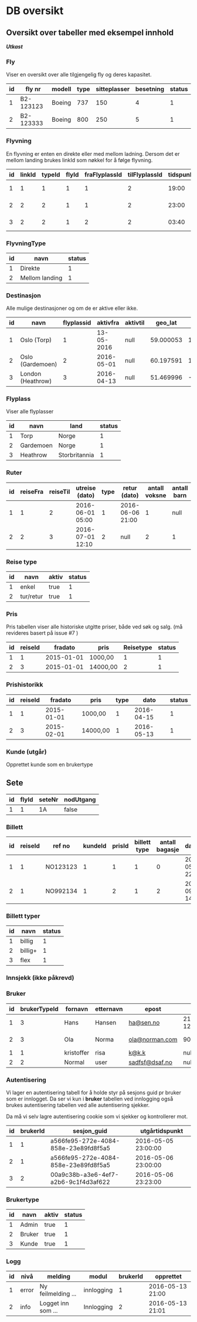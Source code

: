 # DB oversikt

## Oversikt over tabeller med eksempel innhold

**_Utkast_**

### Fly
Viser en oversikt over alle tilgjengelig fly og deres kapasitet.

| id | fly nr |  modell | type | sitteplasser | besetning | status
|----|--------|------------|--------|----------------|---------------|-------|
| 1 | B2-123123  | Boeing | 737 | 150 | 4 | 1 |
| 2 | B2-123333  | Boeing | 800 | 250 | 5 | 1 |

### Flyvning
En flyvning er enten en direkte eller med mellom ladning. Dersom det er mellom landing brukes linkId som nøkkel for å følge flyvning. 

| id | linkId | typeId | flyId | fraFlyplassId | tilFlyplassId | tidspunkt | dato | status |
|----|---------|---------|--------|------------------|------------------|--------------|-------|---------|
| 1 | 1 | 1 | 1 | 1 | 2 | 19:00 | 2016-01-01 | 1 |
| 2 | 2 | 2 | 1 | 1 | 2 | 23:00 | 2016-12-12 | 1 |
| 3 | 2 | 2 | 1 | 2 | 2 | 03:40 | 2016-07-01 | 1 |

### FlyvningType
| id | navn | status |
|----|--------|---------|
| 1 | Direkte | 1 |
| 2 | Mellom landing | 1 |

### Destinasjon
Alle mulige destinasjoner og om de er aktive eller ikke.

| id | navn | flyplassid |  aktivfra | aktivtil | geo_lat | geo_lang | publisert | status |
|----|--------|--------------|------------|----------|-----------|--------------|-------------|----------|
| 1 | Oslo (Torp)  | 1 | 13-05-2016 | null | 59.000053 | 10.019490 | true | 1 |
| 2 | Oslo (Gardemoen) | 2 | 2016-05-01 | null | 60.197591 | 11.100910 | true | 1 |
| 3 | London (Heathrow)  | 3 | 2016-04-13 | null | 51.469996 | -0.454006  | true | 1 |

### Flyplass
Viser alle flyplasser

| id | navn | land | status |
|----|--------|-------|----------|
| 1 | Torp | Norge | 1 |
| 2 | Gardemoen | Norge | 1 |
| 3 | Heathrow | Storbritannia | 1 |

### Ruter
| id | reiseFra | reiseTil | utreise (dato) | type | retur (dato) | antall voksne | antall barn | status |
|----|-------------|-----------|---------------|------------|--------------|-------------------|----------------|-----------|
| 1 | 1 | 2 | 2016-06-01 05:00 | 1 | 2016-06-06 21:00 |  1 | null | 1 |
| 2 | 2 | 3 | 2016-07-01 12:10 | 2 | null | 2 | 1 | 1 |

### Reise type
| id | navn | aktiv | status |
|----|--------|--------|---------|
| 1 | enkel | true | 1 |
| 2 | tur/retur | true | 1 |

### Pris 
Pris tabellen viser alle historiske utgitte priser, både ved søk og salg. (må revideres basert på issue #7 )

| id | reiseId| fradato |  pris |  Reisetype | status |
|----|----------|------------|--------|------|---------|
| 1 | 1 | 2015-01-01 | 1000,00 | 1 | 1 |
| 2 | 3 | 2015-01-01 | 14000,00 | 2 | 1 |

### Prishistorikk

| id | reiseId | fradato |  pris | type | dato | status |
|----|----------|------------|-------|-------|--------|---------|
| 1 | 1 | 2015-01-01 | 1000,00 | 1 | 2016-04-15 | 1 | 
| 2 | 3 | 2015-02-01 | 14000,00 | 1 |  2016-05-13 | 1 |

### Kunde (utgår) 
Opprettet kunde som en brukertype

## Sete

| id | flyId | seteNr | nodUtgang |
|---|--------|----------|-----------------|
| 1 | 1 | 1A | false | 

### Billett
| id | reiseId | ref no | kundeId | prisId | billett type | antall bagasje | datotid | publisert | status |
|----|-----------|---------|------------|---------|---------------|---------------------|----------|-------------|----------|
| 1 | 1 | NO123123 | 1 | 1 | 1 | 0 | 2016-05-13 22:40 | true | 1 |
| 2 | 1 | NO992134 | 1 | 2 | 1 | 2 | 2016-09-01 14:50 | true | 1 |

### Billett typer
| id | navn | status |
|----|--------|----------|
| 1 | billig | 1 |
| 2 | billig+  | 1 | 
| 3 | flex | 1 |

### Innsjekk  (ikke påkrevd)


### Bruker
| id | brukerTypeId | fornavn | etternavn | epost | tlf | fødselsdato | kjønn |  password | salt |
|---|--------------------|------------|--------------|---------|----|-----------------|---------|---------------|-------|
| 1 | 3 | Hans | Hansen | ha@sen.no | 213111 12 | 1955-01-12 | mann | zxczxcsd | salg |
| 2 | 3  |Ola | Norma | ola@norman.com | 90090013 | 1977-12-12 | mann | asdfasdf | salt |
| 1 | 1 | kristoffer | risa | k@k.k | null | null | null | dsafopsdfi | salt | 
| 2 | 2 | Normal | user | sadfsf@dsaf.no | null | null | null | ewrq1| salt | 

### Autentisering
Vi lager en autentisering tabell for å holde styr på sesjons guid pr bruker som er innlogget. Da ser vi kun i __bruker__ tabellen ved innlogging også brukes autentisering tabellen ved alle autentisering sjekker. 

Da må vi selv lagre autentisering cookie som vi sjekker og kontrollerer mot. 

| id | brukerId | sesjon_guid | utgårtidspunkt |
|----|-------------|----------------|---------------------|
| 1 | 1 | a566fe95-272e-4084-858e-23e89fd8f5a5 | 2016-05-05 23:00:00 |
| 2 | 1 | a566fe95-272e-4084-858e-23e89fd8f5a5 | 2016-05-06 23:00:00 |
| 3 | 2 | 00a9c38b-a3e6-4ef7-a2b6-9c1f4d3af622 | 2016-05-06 23:23:00 |

### Brukertype
| id | navn | aktiv | status |
|----|--------|--------|---------|
| 1 | Admin | true | 1 | 
| 2 | Bruker | true | 1 |
| 3 | Kunde | true | 1 |

### Logg
| id | nivå | melding | modul | brukerId | opprettet |
|----|--------|------------|----------|-------------|-----------|
| 1 | error | Ny feilmelding ... | innlogging | 1 | 2016-05-13 21:00 |
| 2 | info | Logget inn som ... | Innlogging | 2 | 2016-05-13 21:01 |
